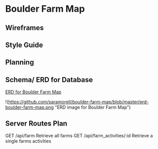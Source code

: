 # Boulder Farm Map



## Wireframes

## Style Guide

## Planning

## Schema/ ERD for Database
[ERD for Boulder Farm Map](https://www.lucidchart.com/invitations/accept/2e079e10-6dfd-4e47-aaea-8644f7cb805c)

!(https://github.com/saramorell/boulder-farm-map/blob/master/erd-boulder-farm-map.png "ERD image for Boulder Farm Map")

## Server Routes Plan
GET /api/farm Retrieve all farms
GET /api/farm_activities/:id Retrieve a single farms activities





